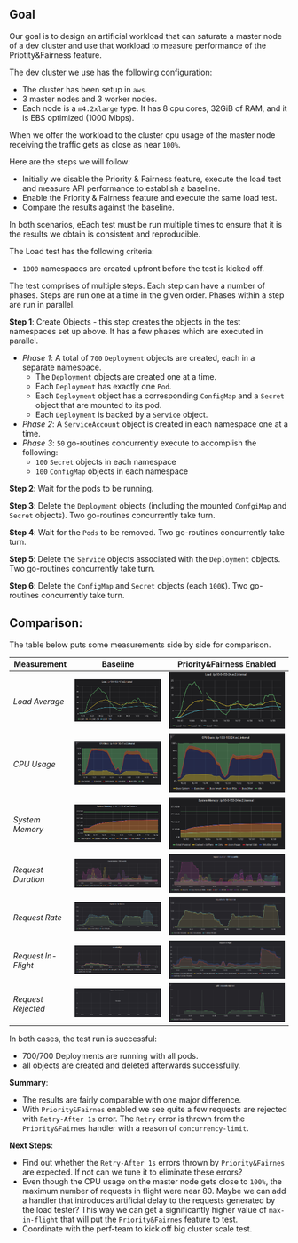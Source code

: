 ## Goal
Our goal is to design an artificial workload that can saturate a master node of a dev cluster and use that workload to 
measure performance of the Priotity&Fairness feature.   

The dev cluster we use has the following configuration:
* The cluster has been setup in `aws`.
* 3 master nodes and 3 worker nodes.
* Each node is a `m4.2xlarge` type. It has 8 cpu cores, 32GiB of RAM, and it is EBS optimized (1000 Mbps).

When we offer the workload to the cluster cpu usage of the master node receiving the traffic gets as close as near `100%`.

Here are the steps we will follow:
* Initially we disable the Priority & Fairness feature, execute the load test and measure API performance to establish a baseline. 
* Enable the Priority & Fairness feature and execute the same load test.
* Compare the results against the baseline.

In both scenarios, eEach test must be run multiple times to ensure that it is the results we obtain is consistent and reproducible.


The Load test has the following criteria:
* `1000` namespaces are created upfront before the test is kicked off.

The test comprises of multiple steps. Each step can have a number of phases. Steps are run one at a time in the given 
order. Phases within a step are run in parallel. 

**Step 1**: Create Objects - this step creates the objects in the test namespaces set up above. It has a few phases which 
are executed in parallel.
* *Phase 1*: A total of `700` `Deployment` objects are created, each in a separate namespace.
  * The `Deployment` objects are created one at a time.
  * Each `Deployment` has exactly one `Pod`.
  * Each `Deployment` object has a corresponding `ConfigMap` and a `Secret` object that are mounted to its pod. 
  * Each `Deployment` is backed by a `Service` object.
* *Phase 2*: A `ServiceAccount` object is created in each namespace one at a time.
* *Phase 3*: `50` go-routines concurrently execute to accomplish the following:
  * `100` `Secret` objects in each namespace
  * `100` `ConfigMap` objects in each namespace

**Step 2**: Wait for the pods to be running.

**Step 3**: Delete the `Deployment` objects (including the mounted `ConfgiMap` and `Secret` objects). Two go-routines 
concurrently take turn.

**Step 4**: Wait for the `Pods` to be removed. Two go-routines concurrently take turn.

**Step 5**: Delete the `Service` objects associated with the `Deployment` objects. Two go-routines concurrently take turn. 

**Step 6**: Delete the `ConfigMap` and `Secret` objects (each `100K`). Two go-routines concurrently take turn.

## Comparison:
The table below puts some measurements side by side for comparison.  

Measurement | Baseline | Priority&Fairness Enabled
--- | --- | ---
*Load Average* | ![load-average](baseline/baseline-load-average.png)  | ![load-average](pf-enabled/pf-enabled-load-average.png)
*CPU Usage* | ![load-average](baseline/baseline-cpu-usage.png)  | ![load-average](pf-enabled/pf-enabled-cpu-usage.png)
*System Memory* | ![load-average](baseline/baseline-system-memory.png)  | ![load-average](pf-enabled/pf-enabled-system-memory.png)
*Request Duration* | ![load-average](baseline/baseline-request-duration.png)  | ![load-average](pf-enabled/pf-enabled-request-duration.png)
*Request Rate* | ![load-average](baseline/baseline-request-rate-by-instance.png)  | ![load-average](pf-enabled/pf-enabled-request-rate-by-instance.png)
*Request In-Flight* | ![load-average](baseline/baseline-request-in-flight.png)  | ![load-average](pf-enabled/pf-enabled-request-in-flight.png)
*Request Rejected* | ![load-average](baseline/baseline-request-termination-rate.png)  | ![load-average](pf-enabled/pf-enabled-request-termination-rate.png)

In both cases, the test run is successful:
* 700/700 Deployments are running with all pods.
* all objects are created and deleted afterwards successfully.

**Summary**:
* The results are fairly comparable with one major difference.
* With `Priority&Fairnes` enabled we see quite a few requests are rejected with `Retry-After 1s` error. The 
  `Retry` error is thrown from the `Priority&Fairnes` handler with a reason of `concurrency-limit`.
  
**Next Steps**:
* Find out whether the `Retry-After 1s` errors thrown by `Priority&Fairnes` are expected. If not can we tune it to 
  eliminate these errors?
* Even though the CPU usage on the master node gets close to `100%`, the maximum number of requests in flight were near
  80. Maybe we can add a handler that introduces artificial delay to the requests generated by the load tester? This way
  we can get a significantly higher value of `max-in-flight` that will put the `Priority&Fairnes` feature to test.
* Coordinate with the perf-team to kick off big cluster scale test.
    